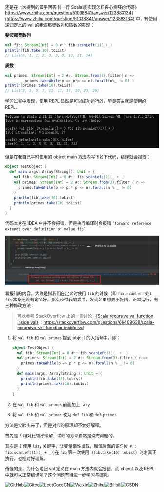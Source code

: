 还是在上次提到的知乎回答 [《一行 Scala 能实现怎样丧心病狂的代码》https://www.zhihu.com/question/51038841/answer/123883134](https://www.zhihu.com/question/51038841/answer/123883134) 中，有使用递归定义的 val 的斐波那契数列和质数的实现：

**斐波那契数列**

```scala
val fib: Stream[Int] = 0 #:: fib.scanLeft(1)(_+_)
println(fib.take(10).toList)
// List(0, 1, 1, 2, 3, 5, 8, 13, 21, 34)
```

**质数**

```scala
val primes: Stream[Int] = 2 #:: Stream.from(3).filter{ n => 
         primes.takeWhile(p => p*p <= n).forall(n%_ != 0) }
println(primes.take(10).toList)
// List(2, 3, 5, 7, 11, 13, 17, 19, 23, 29)
```

学习过程中发现，使用 REPL 显然是可以成功运行的，毕竟答主就是使用的 REPL。

![REPL执行结果](./图片/scala递归val-REPL.png)

但是在我自己平时使用的 object main 方法内写下如下代码，编译就会报错：

```scala
object TestObject {
  def main(args: Array[String]): Unit = {
    val fib: Stream[Int] = 0 #:: fib.scanLeft(1)(_ + _)
    val primes: Stream[Int] = 2 #:: Stream.from(3).filter { n =>
      primes.takeWhile(p => p * p <= n).forall(n % _ != 0)
    }
    println(fib.take(10).toList)
    println(primes.take(10).toList)
  }
}
```

代码本身在 IDEA 中并不会报错，但是执行编译时会报错 “`forward reference extends over definition of value fib`”

![编译报错](./图片/scala递归val-编译报错.png)

看报错的内容，大致是指我们在定义时使用 `fib` 的时候（即 `fib.scanLeft` 处）`fib` 本身还没有定义好。那么经过我的尝试，发现如果想要不报错，正常运行，有三种修改方法：

> 可以参考 StackOverflow 上的一则讨论 [《Scala recursive val function inside val》](https://stackoverflow.com/questions/66409638/scala-recursive-val-function-inside-val) ：https://stackoverflow.com/questions/66409638/scala-recursive-val-function-inside-val 

1. 将 `val fib` 和 `val primes` 提到 object 的大括号中，即：

   ```scala
   object TestObject {
     val fib: Stream[Int] = 0 #:: fib.scanLeft(1)(_ + _)
     val primes: Stream[Int] = 2 #:: Stream.from(3).filter { n =>
       primes.takeWhile(p => p * p <= n).forall(n % _ != 0)
     }
     def main(args: Array[String]): Unit = {
       println(fib.take(10).toList)
       println(primes.take(10).toList)
     }
   }
   ```

2. 在 `val fib` 和 `val primes` 前面加上 `lazy`

3. 将 `val fib` 和 `val primes` 改为 `def fib` 和 `def primes`

方法是实验出来了，但是对应的原理却不太好解释。

首先是 3 相对比较好理解，递归的方法自然是没有问题的。

其次是 2 使用 `lazy` 关键字，让变量惰性加载，赋值后面的语句(`0 #:: fib.scanLeft(1)(_ + _)`)在 `fib` 第一次使用（`fib.take(10).toList`）时才真正执行，也相对好理解。

奇怪的是，为什么递归 val 定义在 main 方法内就会报错，而 object 以及 REPL 中就可以正常编译呢？这个问题有待进一步学习与研究。



![GitHub](https://img.shields.io/badge/GitHub-ZeromaXHe-lightgrey?style=flat-square&logo=GitHub)![Gitee](https://img.shields.io/badge/Gitee-zeromax-red?style=flat-square&logo=Gitee)![LeetCodeCN](https://img.shields.io/badge/LeetCodeCN-ZeromaX-orange?style=flat-square&logo=LeetCode)![Weixin](https://img.shields.io/badge/%E5%85%AC%E4%BC%97%E5%8F%B7-ZeromaX%E8%A8%B8%E7%9A%84%E6%97%A5%E5%B8%B8-brightgreen?style=flat-square&logo=WeChat)![Zhihu](https://img.shields.io/badge/%E7%9F%A5%E4%B9%8E-maX%20Zero-blue?style=flat-square&logo=Zhihu)![Bilibili](https://img.shields.io/badge/Bilibili-ZeromaX%E8%A8%B8-lightblue?style=flat-square&logo=Bilibili)![CSDN](https://img.shields.io/badge/CSDN-SquareSquareHe-red?style=flat-square)